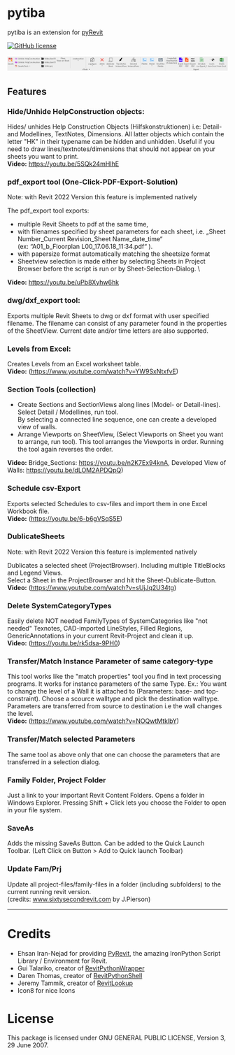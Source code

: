 # pytiba
pytiba is an extension for [pyRevit](http://eirannejad.github.io/pyRevit/)

[![GitHub license](https://img.shields.io/badge/License-GPL3-brightgreen.svg)](https://github.com/tillbaum/pytiba/blob/master/LICENSE)

![](https://github.com/tillbaum/pytiba/blob/master/pytiba%20documentation/pytiba.png)

## Features
### Hide/Unhide HelpConstruction objects:
Hides/ unhides Help Construction Objects (Hilfskonstruktionen) i.e: Detail- and Modellines, TextNotes, Dimensions. 
All latter objects which contain the letter "HK" in their typename can be hidden and unhidden. 
Useful if you need to draw lines/textnotes/dimensions that should not appear on your sheets you want to print.\
__Video:__ https://youtu.be/5SQk24mHIhE

### pdf_export tool (One-Click-PDF-Export-Solution) 
Note: with Revit 2022 Version this feature is implemented natively

The pdf_export tool exports: 
+   multiple Revit Sheets to pdf at the same time, 
+   with filenames specified by sheet parameters for each sheet, i.e. 
    „Sheet Number_Current Revision_Sheet Name_date_time“ \
    (ex: “A01_b_Floorplan L00_17.06.18_11:34.pdf“ ). 
+   with papersize format automatically matching the sheetsize format 
+   Sheetview selection is made either by selecting Sheets in Project Browser 
    before the script is run or by Sheet-Selection-Dialog. \
    
 __Video:__ https://youtu.be/uPb8Xyhw6hk 

### dwg/dxf_export tool:
Exports multiple Revit Sheets to dwg or dxf format with user specified filename.
The filename can consist of any parameter found in the properties of the SheetView. 
Current date and/or time letters are also supported. 

### Levels from Excel:
Creates Levels from an Excel worksheet table.  
__Video:__ (https://www.youtube.com/watch?v=YW9SxNtxfvE)

### Section Tools (collection)
+ Create Sections and SectionViews along lines (Model- or Detail-lines).  
Select Detail / Modellines, run tool.  
By selecting a connected line sequence, one can create a developed view of walls. 
+ Arrange Viewports on SheetView, (Select Viewports on Sheet you want to arrange, run tool).
This tool arranges the Viewports in order. Running the tool again reverses the order.  

__Video:__ Bridge_Sections: https://youtu.be/n2K7Ex94knA, Developed View of Walls: https://youtu.be/dLOM2APDQpQ)

### Schedule csv-Export
Exports selected Schedules to csv-files and import them in one Excel Workbook file.  
__Video:__ (https://youtu.be/6-b6gVSqS5E)

### DublicateSheets
Note: with Revit 2022 Version this feature is implemented natively

Dublicates a selected sheet (ProjectBrowser). Including multiple TitleBlocks and Legend Views.  
Select a Sheet in the ProjectBrowser and hit the Sheet-Dublicate-Button.  
__Video:__ (https://www.youtube.com/watch?v=sUjJq2U34tg)

### Delete SystemCategoryTypes
Easily delete NOT needed FamilyTypes of SystemCategories like "not needed" Texnotes, CAD-imported LineStyles, Filled Regions, GenericAnnotations
in your current Revit-Project and clean it up.  
__Video:__ (https://youtu.be/rk5dsa-9PH0)

### Transfer/Match Instance Parameter of same category-type
This tool works like the "match properties" tool you find in text processing programs. It works for instance parameters of the same Type.
Ex.: You want to change the level of a Wall it is attached to (Parameters: base- and top-constraint). 
Choose a scource walltype and pick the destination walltype.  
Parameters are transferred from source to destination i.e the wall changes the level.  
__Video:__ (https://www.youtube.com/watch?v=NOQwtMtklbY)  
  
### Transfer/Match selected Parameters  
The same tool as above only that one can choose the parameters that are transferred in a selection dialog.
  
### Family Folder, Project Folder  
Just a link to your important Revit Content Folders. 
Opens a folder in Windows Explorer. 
Pressing Shift + Click lets you choose the Folder to open in your file system. 
  
### SaveAs
Adds the missing SaveAs Button. Can be added to the Quick Launch Toolbar. (Left Click on Button > Add to Quick launch Toolbar)

### Update Fam/Prj
Update all project-files/family-files in a folder (including subfolders) to the current running revit version.  
(credits: www.sixtysecondrevit.com by J.Pierson)


-----------------------------------------------------------------------------------------------------
# Credits
+ Ehsan Iran-Nejad for providing [PyRevit](https://github.com/eirannejad/pyRevit), the amazing IronPython Script Library / Environment for Revit. 
+ Gui Talariko, creator of [RevitPythonWrapper](https://revitpythonwrapper.readthedocs.io/en/latest/)
+ Daren Thomas, creator of [RevitPythonShell](https://github.com/architecture-building-systems/revitpythonshell)
+ Jeremy Tammik, creator of [RevitLookup](https://github.com/jeremytammik/RevitLookup)
+ Icon8 for nice Icons

# License
This package is licensed under GNU GENERAL PUBLIC LICENSE, Version 3, 29 June 2007.




